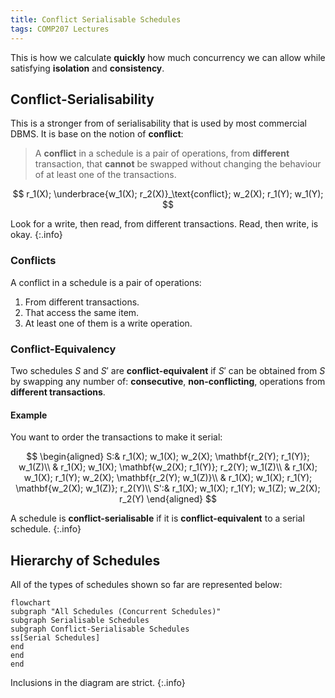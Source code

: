 ```yaml
---
title: Conflict Serialisable Schedules
tags: COMP207 Lectures
---
```

This is how we calculate **quickly** how much concurrency we can allow while satisfying **isolation** and **consistency**.

## Conflict-Serialisability
This is a stronger from of serialisability that is used by most commercial DBMS. It is base on the notion of **conflict**:

> A **conflict** in a schedule is a pair of operations, from **different** transaction, that **cannot** be swapped without changing the behaviour of at least one of the transactions.

$$
r_1(X); \underbrace{w_1(X); r_2(X)}_\text{conflict}; w_2(X); r_1(Y); w_1(Y);
$$

Look for a write, then read, from different transactions. Read, then write, is okay.
{:.info}

### Conflicts
A conflict in a schedule is a pair of operations:

1. From different transactions.
1. That access the same item.
1. At least one of them is a write operation.

### Conflict-Equivalency
Two schedules $S$ and $S'$ are **conflict-equivalent** if $S'$ can be obtained from $S$ by swapping any number of: **consecutive**, **non-conflicting**, operations from **different transactions**.

#### Example
You want to order the transactions to make it serial:

$$
\begin{aligned}
S:& r_1(X); w_1(X); w_2(X); \mathbf{r_2(Y); r_1(Y)}; w_1(Z)\\
& r_1(X); w_1(X); \mathbf{w_2(X); r_1(Y)}; r_2(Y); w_1(Z)\\
& r_1(X); w_1(X); r_1(Y); w_2(X); \mathbf{r_2(Y); w_1(Z)}\\
& r_1(X); w_1(X); r_1(Y); \mathbf{w_2(X); w_1(Z)}; r_2(Y)\\
S':& r_1(X); w_1(X); r_1(Y); w_1(Z); w_2(X); r_2(Y)
\end{aligned}
$$

A schedule is **conflict-serialisable** if it is **conflict-equivalent** to a serial schedule.
{:.info}

## Hierarchy of Schedules
All of the types of schedules shown so far are represented below:

```mermaid
flowchart
subgraph "All Schedules (Concurrent Schedules)"
subgraph Serialisable Schedules
subgraph Conflict-Serialisable Schedules
ss[Serial Schedules]
end
end
end
```

Inclusions in the diagram are strict.
{:.info}


